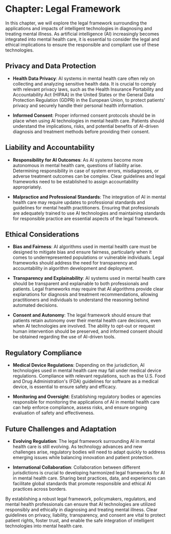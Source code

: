 Chapter: Legal Framework
========================

In this chapter, we will explore the legal framework surrounding the applications and impacts of intelligent technologies in diagnosing and treating mental illness. As artificial intelligence (AI) increasingly becomes integrated into mental health care, it is essential to consider the legal and ethical implications to ensure the responsible and compliant use of these technologies.

Privacy and Data Protection
---------------------------

* **Health Data Privacy**: AI systems in mental health care often rely on collecting and analyzing sensitive health data. It is crucial to comply with relevant privacy laws, such as the Health Insurance Portability and Accountability Act (HIPAA) in the United States or the General Data Protection Regulation (GDPR) in the European Union, to protect patients' privacy and securely handle their personal health information.

* **Informed Consent**: Proper informed consent protocols should be in place when using AI technologies in mental health care. Patients should understand the implications, risks, and potential benefits of AI-driven diagnosis and treatment methods before providing their consent.

Liability and Accountability
----------------------------

* **Responsibility for AI Outcomes**: As AI systems become more autonomous in mental health care, questions of liability arise. Determining responsibility in case of system errors, misdiagnoses, or adverse treatment outcomes can be complex. Clear guidelines and legal frameworks need to be established to assign accountability appropriately.

* **Malpractice and Professional Standards**: The integration of AI in mental health care may require updates to professional standards and guidelines for mental health practitioners. Ensuring that professionals are adequately trained to use AI technologies and maintaining standards for responsible practice are essential aspects of the legal framework.

Ethical Considerations
----------------------

* **Bias and Fairness**: AI algorithms used in mental health care must be designed to mitigate bias and ensure fairness, particularly when it comes to underrepresented populations or vulnerable individuals. Legal frameworks should address the need for transparency and accountability in algorithm development and deployment.

* **Transparency and Explainability**: AI systems used in mental health care should be transparent and explainable to both professionals and patients. Legal frameworks may require that AI algorithms provide clear explanations for diagnosis and treatment recommendations, allowing practitioners and individuals to understand the reasoning behind automated decisions.

* **Consent and Autonomy**: The legal framework should ensure that patients retain autonomy over their mental health care decisions, even when AI technologies are involved. The ability to opt-out or request human intervention should be preserved, and informed consent should be obtained regarding the use of AI-driven tools.

Regulatory Compliance
---------------------

* **Medical Device Regulations**: Depending on the jurisdiction, AI technologies used in mental health care may fall under medical device regulations. Compliance with relevant regulations, such as the U.S. Food and Drug Administration's (FDA) guidelines for software as a medical device, is essential to ensure safety and efficacy.

* **Monitoring and Oversight**: Establishing regulatory bodies or agencies responsible for monitoring the applications of AI in mental health care can help enforce compliance, assess risks, and ensure ongoing evaluation of safety and effectiveness.

Future Challenges and Adaptation
--------------------------------

* **Evolving Regulation**: The legal framework surrounding AI in mental health care is still evolving. As technology advances and new challenges arise, regulatory bodies will need to adapt quickly to address emerging issues while balancing innovation and patient protection.

* **International Collaboration**: Collaboration between different jurisdictions is crucial to developing harmonized legal frameworks for AI in mental health care. Sharing best practices, data, and experiences can facilitate global standards that promote responsible and ethical AI practices across borders.

By establishing a robust legal framework, policymakers, regulators, and mental health professionals can ensure that AI technologies are utilized responsibly and ethically in diagnosing and treating mental illness. Clear guidelines on privacy, liability, transparency, and consent are vital to protect patient rights, foster trust, and enable the safe integration of intelligent technologies into mental health care.
